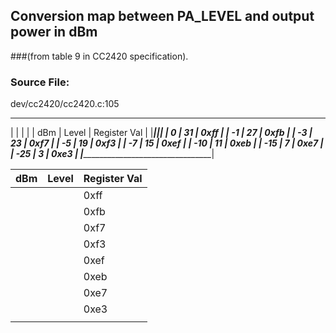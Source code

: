 ## Conversion map between PA_LEVEL and output power in dBm
###(from table 9 in CC2420 specification).

### Source File:
dev/cc2420/cc2420.c:105
 ___________________________________
|			|		|				|
|	dBm		| Level | Register Val	|
|___________|_______|_______________|
|	  0		|	31	|	0xff		|
|	 -1		|	27	|	0xfb		|
|	 -3		|	23	|	0xf7		|
|	 -5		|	19	|	0xf3		|
|	 -7		|	15	|	0xef		|
|	-10		|	11	|	0xeb		|
|	-15		|	 7	|	0xe7		|
|	-25		|	 3	|	0xe3		|
|___________________________________|


|  dBm |  Level |  Register Val |
|---|---|---|
|   |   |  0xff |
|   |   |  0xfb |
|   |   |  0xf7 |
|   |   |  0xf3 |
|   |   |  0xef |
|   |   |  0xeb |
|   |   |  0xe7 |
|   |   |  0xe3 |
|   |   |   |